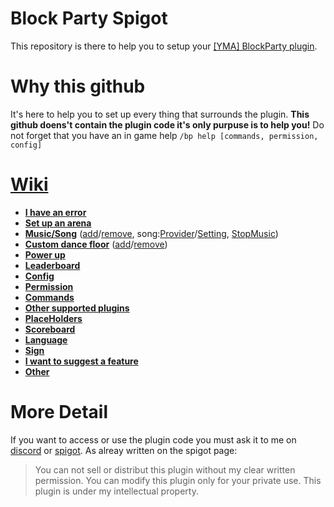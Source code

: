 # Block Party Spigot
This repository is there to help you to setup your [[YMA] BlockParty plugin](https://www.spigotmc.org/resources/yma-block-party-with-music-1-13-1-19.98473/).

# Why this github
It's here to help you to set up every thing that surrounds the plugin. **This github doens't contain the plugin code it's only purpuse is to help you!**
Do not forget that you have an in game help `/bp help [commands, permission, config]`

# [Wiki](https://github.com/Joschma/-YMA-BlockParty/wiki)
* [**I have an error**](https://github.com/Joschma/-YMA-BlockParty/wiki/Contact)
* [**Set up an arena**](https://github.com/Joschma/-YMA-BlockParty/wiki/Set-up-an-arena/)
* [**Music/Song**](https://github.com/Joschma/-YMA-BlockParty/wiki/Music-Song) ([add](https://github.com/Joschma/-YMA-BlockParty/wiki/Music-Song#add-music)/[remove](https://github.com/Joschma/-YMA-BlockParty/wiki/Music-Song#remove-music), song:[Provider](https://github.com/Joschma/-YMA-BlockParty/wiki/Music-Song#song-provider)/[Setting](https://github.com/Joschma/-YMA-BlockParty/wiki/Music-Song#song-setting), [StopMusic](https://github.com/Joschma/-YMA-BlockParty/wiki/Music-Song#stop-music))
* [**Custom dance floor**](https://github.com/Joschma/-YMA-BlockParty/wiki/Custom-dance-floor) ([add](https://github.com/Joschma/-YMA-BlockParty/wiki/Custom-dance-floor#add-custom-dance-floor)/[remove](https://github.com/Joschma/-YMA-BlockParty/wiki/Custom-dance-floor#remove-custom-dance-floor))
* [**Power up**](https://github.com/Joschma/-YMA-BlockParty/wiki/Power-up)
* [**Leaderboard**](https://github.com/Joschma/-YMA-BlockParty/wiki/Leaderboard)
* [**Config**](https://github.com/Joschma/-YMA-BlockParty/wiki/Config)
* [**Permission**](https://github.com/Joschma/-YMA-BlockParty/wiki/Permissions)
* [**Commands**](https://github.com/Joschma/-YMA-BlockParty/wiki/Command)
* [**Other supported plugins**](https://github.com/Joschma/-YMA-BlockParty/wiki/Other-supported-plugins)
* [**PlaceHolders**](https://github.com/Joschma/-YMA-BlockParty/wiki/PlaceHolders)
* [**Scoreboard**](https://github.com/Joschma/-YMA-BlockParty/wiki/Scoreboard)
* [**Language**](https://github.com/Joschma/-YMA-BlockParty/wiki/Language)
* [**Sign**](https://github.com/Joschma/-YMA-BlockParty/wiki/Signs)
* [**I want to suggest a feature**](https://github.com/Joschma/-YMA-BlockParty/wiki/Contact)
* [**Other**](https://github.com/Joschma/-YMA-BlockParty/wiki/Contact)

# More Detail
If you want to access or use the plugin code you must ask it to me on [discord](https://discord.com/invite/wKsFBZspCw) or [spigot](https://www.spigotmc.org/members/joschma.956334/). As alreay written on the spigot page:
> You can not sell or distribut this plugin without my clear written permission. You can modify this plugin only for your private use. This plugin is under my intellectual property.
